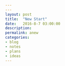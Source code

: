 ```yaml
---
---
layout: post
title:  "New Start"
date:   2016-8-7 03:00:00
description: 
permalink: anew
categories:
- blog
- notes
- plans
- ideas
---
```


